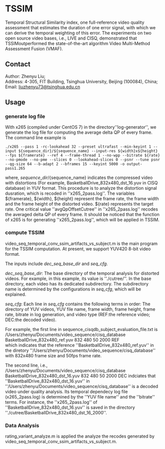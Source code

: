 # TSSIM
Temporal Structural Similarity index, one full-reference video quality assessment that estimates the duration of one error signal, with which we can derive the temporal weighting of this error. The experiments on two open source video
bases, i.e., LIVE and CISQ, demonstrated that TSSIMoutperformed
the state-of-the-art algorithm Video Multi-Method Assessment Fusion
(VMAF).

## Contact
Author: Zhenyu Liu;<br />
Address: 4-305, FIT Building, Tsinghua University, Beijing (100084), China;<br />
Email: liuzhenyu73@tsinghua.edu.cn

## Usage

### generate log file
With x265 (compiled under CentOS 7) in the directory''log-generator'', we generate the log file for computing
the average delta QP of every frame. The command line example is

```
./x265 --pass 1 -rc-lookahead 32 --preset ultrafast --min-keyint 1 --input ${sequence_dir}/${sequence_name} --input-res ${width}x${height} --fps ${framerate} --ref 4 --frame-thread 1 --no-wpp --bitrate ${rate} --no-pmode --no-pme --slices 0 --lookahead-slices 0 --psnr --tune psnr --qg-size 64 --b-adapt 2 --bframes 15 --keyint 5000 -o output-pass1.265
```
where, ${sequence\_dir}/${sequence\_name} indicates the compressed video with distortions
(For example, BasketballDrive\_832x480\_dst\_16.yuv in CISQ database) in YUV
format. This procedure is to analyze the distortion signal dusration, which is recoded
in ''x265\_2pass.log''. The variables ${framerate}, ${width}, ${height} represent the
frame rate, the frame width and the frame height of the distorted video. ${rate}
represents the target rate. One critical value ''avgQpOffsetCutree'' in ''x265\_2pass.log''
recodes the averaged delta QP of every frame. It should be noticed that the function
of x265 is for generating ''x265\_2pass.log'', which will be applied in TSSIM.

### compute TSSIM

video\_seq\_temporal\_conv\_ssim\_artifacts\_vs\_subject.m is the main program
for the TSSIM computation. At present, we support YUV420 8-bit
video format.<br />

The inputs include _dec\_seq\_base\_dir_ and _seq\_cfg_.<br />

_dec\_seq\_base\_dir_: The base directory of the temporal analysis for distorted videos.
For example, in this example, its value is ''./cutree/''. In the base directory,
each video has its dedicated subdirectory. The subdirectory name is determined by the 
configurations in _seq\_cfg_, which will be explained.<br />

_seq\_cfg_: Each line in _seq\_cfg_ contains the following terms in order: The directory of 
YUV videos, YUV file name, frame width, frame height, frame rate, bitrate in log
generation, and video type (REF:the reference video; DEC:the decoded video).<br />

For example, the first line in sequence\_cisqdb\_subject\_evaluation\_file.txt is<br />
/Users/zhenyu/Documents/video\_sequence/cisq\_database BasketballDrive\_832x480\_ref.yuv 832 480 50 2000 REF<br />
which indicates that the reference ''BasketballDrive\_832x480\_ref.yuv'' in the
diretory ''/Users/zhenyu/Documents/video\_sequence/cisq\_database'' with 832x480 frame
size and 50fps frame rate.<br />

The second line, i.e.,<br />
/Users/zhenyu/Documents/video\_sequence/cisq\_database BasketballDrive\_832x480\_dst\_16.yuv 832 480 50 2000 DEC
indciates that ''BasketballDrive\_832x480\_dst\_16.yuv'' in ''/Users/zhenyu/Documents/video\_sequence/cisq\_database''
is a decoded video under quality analysis. Its temporal dependecy log file (x265\_2pass.log) is determined
by the ''YUV file name'' and the ''bitrate'' terms. For instance, the ''x265\_2pass.log'' of
''BasketballDrive\_832x480\_dst\_16.yuv'' is saved in the directory ''./cutree/BasketballDrive\_832x480\_dst\_16\_2000''.

### Data Analysis
rating\_variant\_analyze.m is applied the analyze the recodes generated
by video\_seq\_temporal\_conv\_ssim\_artifacts\_vs\_subject.m.
